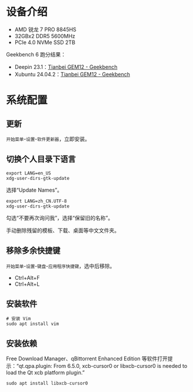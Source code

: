 # 设备介绍

- AMD 锐龙 7 PRO 8845HS
- 32GBx2 DDR5 5600MHz
- PCIe 4.0 NVMe SSD 2TB

Geekbench 6 跑分结果：
- Deepin 23.1：[Tianbei GEM12 - Geekbench](https://browser.geekbench.com/v6/cpu/10922940)
- Xubuntu 24.04.2：[Tianbei GEM12 - Geekbench](https://browser.geekbench.com/v6/cpu/12633571)

# 系统配置

## 更新

`开始菜单`-`设置`-`软件更新器`，立即安装。

## 切换个人目录下语言

```shell
export LANG=en_US
xdg-user-dirs-gtk-update
```

选择“Update Names”。

```shell
export LANG=zh_CN.UTF-8
xdg-user-dirs-gtk-update
```

勾选“不要再次询问我”，选择“保留旧的名称”。

手动删除残留的模板、下载、桌面等中文文件夹。

## 移除多余快捷键

`开始菜单`-`设置`-`键盘`-`应用程序快捷键`，选中后移除。

- Ctrl+Alt+F
- Ctrl+Alt+L

## 安装软件

```shell
# 安装 Vim
sudo apt install vim 
```

## 安装依赖

Free Download Manager、qBittorrent Enhanced Edition 等软件打开提示：“qt.qpa.plugin: From 6.5.0, xcb-cursor0 or libxcb-cursor0 is needed to load the Qt xcb platform plugin.”

```shell
sudo apt install libxcb-cursor0
```
